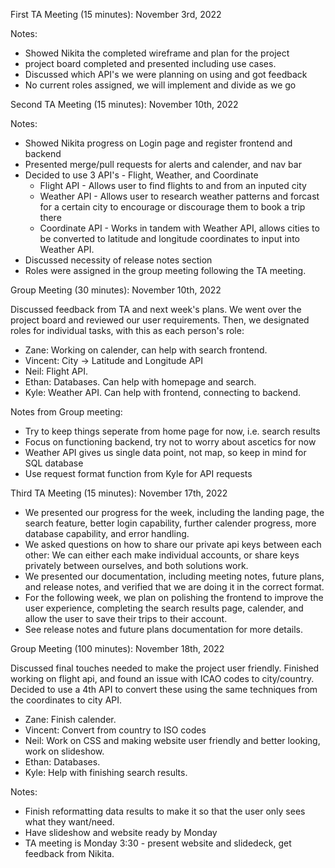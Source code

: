 First TA Meeting (15 minutes): November 3rd, 2022 

Notes: 
* Showed Nikita the completed wireframe and plan for the project
* project board completed and presented including use cases. 
* Discussed which API's we were planning on using and got feedback
* No current roles assigned, we will implement and divide as we go



Second TA Meeting (15 minutes): November 10th, 2022

Notes:

* Showed Nikita progress on Login page and register frontend and backend
* Presented merge/pull requests for alerts and calender, and nav bar
* Decided to use 3 API's - Flight, Weather, and Coordinate
  * Flight API - Allows user to find flights to and from an inputed city
  * Weather API - Allows user to research weather patterns and forcast for a certain city to encourage or discourage them to book a trip there
  * Coordinate API - Works in tandem with Weather API, allows cities to be converted to latitude and longitude coordinates to input into Weather API.
* Discussed necessity of release notes section
* Roles were assigned in the group meeting following the TA meeting.

Group Meeting (30 minutes): November 10th, 2022

Discussed feedback from TA and next week's plans. We went over the project board and reviewed our user requirements. Then, we designated roles for individual tasks, with this as each person's role:

* Zane: Working on calender, can help with search frontend.
* Vincent: City -> Latitude and Longitude API
* Neil: Flight API. 
* Ethan: Databases. Can help with homepage and search.
* Kyle: Weather API. Can help with frontend, connecting to backend.

Notes from Group meeting:

* Try to keep things seperate from home page for now, i.e. search results
* Focus on functioning backend, try not to worry about ascetics for now
* Weather API gives us single data point, not map, so keep in mind for SQL database
* Use request format function from Kyle for API requests

Third TA Meeting (15 minutes): November 17th, 2022

* We presented our progress for the week, including the landing page, the search feature, better login capability, further calender progress, more database capability, and error handling.
* We asked questions on how to share our private api keys between each other:
We can either each make individual accounts, or share keys privately between ourselves, and both solutions work.
* We presented our documentation, including meeting notes, future plans, and release notes, and verified that we are doing it in the correct format.
* For the following week, we plan on polishing the frontend to improve the user experience, completing the search results page, calender, and allow the user to save their trips to their account.
* See release notes and future plans documentation for more details.


Group Meeting (100 minutes): November 18th, 2022

Discussed final touches needed to make the project user friendly. Finished working on flight api, and found an issue with ICAO codes to city/country. Decided to use a 4th API to convert these using the same techniques from the coordinates to city API. 

* Zane: Finish calender.
* Vincent: Convert from country to ISO codes
* Neil: Work on CSS and making website user friendly and better looking, work on slideshow. 
* Ethan: Databases.
* Kyle: Help with finishing search results.

Notes:
* Finish reformatting data results to make it so that the user only sees what they want/need.
* Have slideshow and website ready by Monday
* TA meeting is Monday 3:30 - present website and slidedeck, get feedback from Nikita.
